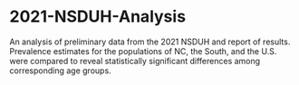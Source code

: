 # 2021-NSDUH-Analysis
An analysis of preliminary data from the 2021 NSDUH and report of results.  Prevalence estimates for the populations of NC, the South, and the U.S. were compared to reveal statistically significant differences among corresponding age groups.
